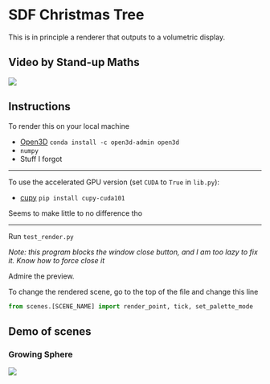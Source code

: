 # SDF Christmas Tree

This is in principle a renderer that outputs to a volumetric display.

## Video by Stand-up Maths
[![](https://external-content.duckduckgo.com/iu/?u=https%3A%2F%2Ftse2.mm.bing.net%2Fth%3Fid%3DOVF.vsBC0xwnkS1%252flZVMb22DIA%26pid%3DApi&f=1)](https://www.youtube.com/watch?v=TvlpIojusBE)

## Instructions

To render this on your local machine
* [Open3D](http://www.open3d.org/docs/release/getting_started.html) `conda install -c open3d-admin open3d`
* `numpy`
* Stuff I forgot

---
To use the accelerated GPU version (set `CUDA` to `True` in `lib.py`):
* [cupy](https://cupy.dev/) `pip install cupy-cuda101`

Seems to make little to no difference tho

----

Run `test_render.py`

*Note: this program blocks the window close button, and I am too lazy to fix it. Know how to force close it*

Admire the preview.

To change the rendered scene, go to the top of the file and change this line
```python
from scenes.[SCENE_NAME] import render_point, tick, set_palette_mode
```

## Demo of scenes

### Growing Sphere

![](https://cdn.discordapp.com/attachments/516304581517377587/793222931328663562/anim.gif)

